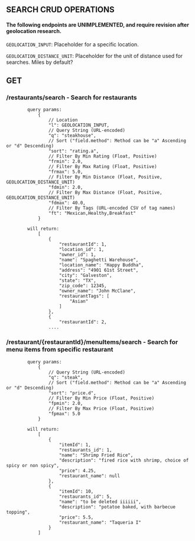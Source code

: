 ## SEARCH CRUD OPERATIONS

#### The following endpoints are UNIMPLEMENTED, and require revision after geolocation research.

`GEOLOCATION_INPUT`: Placeholder for a specific location.

`GEOLOCATION_DISTANCE_UNIT`: Placeholder for the unit of distance used for searches. Miles by default?

## GET
###        /restaurants/search - Search for restaurants

            query params:
                {
                    // Location
                    "l": GEOLOCATION_INPUT,
                    // Query String (URL-encoded)
                    "q": "steakhouse",
                    // Sort ("field.method": Method can be "a" Ascending or "d" Descending)
                    "sort": "rating.a",
                    // Filter By Min Rating (Float, Positive)
                    "frmin": 2.0,
                    // Filter By Max Rating (Float, Positive)
                    "frmax": 5.0,
                    // Filter By Min Distance (Float, Positive, GEOLOCATION_DISTANCE_UNIT)
                    "fdmin": 2.0,
                    // Filter By Max Distance (Float, Positive, GEOLOCATION_DISTANCE_UNIT)
                    "fdmax": 40.0,
                    // Filter By Tags (URL-encoded CSV of tag names)
                    "ft": "Mexican,Healthy,Breakfast"
                }

            will return:
                [
                    {
                        "restaurantId": 1,
                        "location_id": 1,
                        "owner_id": 1,
                        "name": "Spaghetti Warehouse",
                        "location_name": "Happy Buddha",
                        "address": "4901 61st Street",
                        "city": "Galveston",
                        "state": "TX",
                        "zip_code": 12345,
                        "owner_name": "John McClane",
                        "restaurantTags": [
                            "Asian"
                        ]
                    },
                    {
                        "restaurantId": 2,
                    ....

###        /restaurant/{restaurantId}/menuItems/search - Search for menu items from specific restaurant

            query params:
                {
                    // Query String (URL-encoded)
                    "q": "steak",
                    // Sort ("field.method": Method can be "a" Ascending or "d" Descending)
                    "sort": "price.d",
                    // Filter By Min Price (Float, Positive)
                    "fpmin": 2.0,
                    // Filter By Max Price (Float, Positive)
                    "fpmax": 5.0
                }

            will return:
                [
                    {
                        "itemId": 1,
                        "restaurants_id": 1,
                        "name": "Shrimp Fried Rice",
                        "description": "fired rice with shrimp, choice of spicy or non spicy",
                        "price": 4.25,
                        "restaurant_name": null
                    },
                    {
                        "itemId": 10,
                        "restaurants_id": 5,
                        "name": "to be deleted iiiiii",
                        "description": "potatoe baked, with barbecue topping",
                        "price": 5.5,
                        "restaurant_name": "Taqueria I"
                    }
                ]